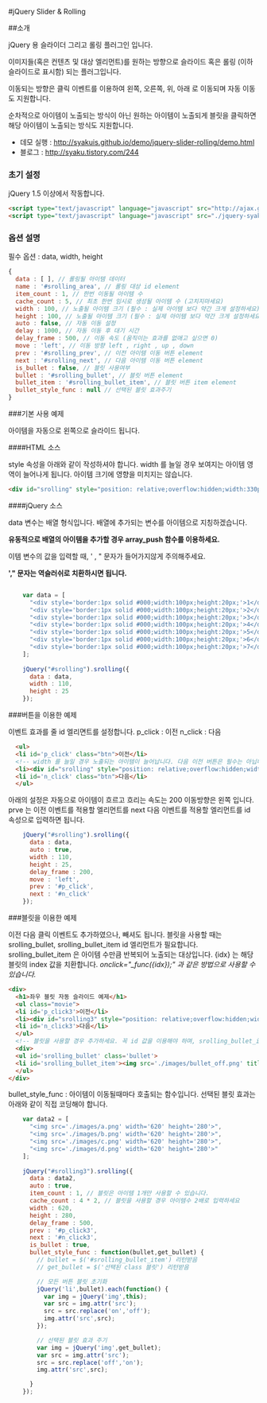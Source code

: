 #jQuery Slider &amp; Rolling


##소개


jQuery 용 슬라이더 그리고 롤링 플러그인 입니다.

이미지들(혹은 컨텐츠 및 대상 엘리먼트)를 원하는 방향으로 슬라이드 혹은 롤링 (이하 슬라이드로 표시함) 되는 플러그입니다.

이동되는 방향은 클릭 이벤트를 이용하여 왼쪽, 오른쪽, 위, 아래 로 이동되며 자동 이동도 지원합니다.

순차적으로 아이템이 노출되는 방식이 아닌 원하는 아이템이 노출되게 블릿을 클릭하면 해당 아이템이 노출되는 방식도 지원합니다.

* 데모 실행 : http://syakuis.github.io/demo/jquery-slider-rolling/demo.html
* 블로그 : http://syaku.tistory.com/244


### 초기 설정

jQuery 1.5 이상에서 작동합니다.

```html
<script type="text/javascript" language="javascript" src="http://ajax.googleapis.com/ajax/libs/jquery/1.5/jquery.min.js"></script>
<script type="text/javascript" language="javascript" src="./jquery-syaku.rolling.js"></script>
```


### 옵션 설명

필수 옵션 : data, width, height

```javascript
{
  data : [ ], // 롤링될 아이템 데이터
  name : '#srolling_area', // 롤링 대상 id element
  item_count : 1, // 한번 이동될 아이템 수
  cache_count : 5, // 최초 한번 임시로 생성될 아이템 수 (고치지마세요)
  width : 100, // 노출될 아이템 크기 (필수 : 실제 아이템 보다 약간 크게 설정하세요)
  height : 100, // 노출될 아이템 크기 (필수 : 실제 아이템 보다 약간 크게 설정하세요)
  auto : false, // 자동 이동 설정
  delay : 1000, // 자동 이동 후 대기 시간
  delay_frame : 500, // 이동 속도 (움직이는 효과를 없애고 싶으면 0)
  move : 'left', // 이동 방향 left , right , up , down 
  prev : '#srolling_prev', // 이전 아이템 이동 버튼 element
  next : '#srolling_next', // 다음 아이템 이동 버튼 element
  is_bullet : false, // 블릿 사용여부
  bullet : '#srolling_bullet', // 블릿 버튼 element
  bullet_item : '#srolling_bullet_item', // 블릿 버튼 item element
  bullet_style_func : null // 선택된 블릿 효과주기
}
```

###기본 사용 예제

아이템을 자동으로 왼쪽으로 슬라이드 됩니다. 

####HTML 소스

style 속성을 아래와 같이 작성하셔야 합니다.
width 를 늘일 경우 보여지는 아이템 영역이 늘어나게 됩니다. 아이템 크기에 영향을 미치지는 않습니다.

```html
<div id="srolling" style="position: relative;overflow:hidden;width:330px;height:25px;"></div>
```


####jQuery 소스

data 변수는 배열 형식입니다. 배열에 추가되는 변수를 아이템으로 지칭하겠습니다.

**유동적으로 배열의 아이템을 추가할 경우 array_push 함수를 이용하세요.**

이템 변수의 값을 입력할 때, ' , " 문자가 들어가지않게 주의해주세요.

**'," 문자는 역슬러쉬로 치환하시면 됩니다.**


```javascript

    var data = [
      "<div style='border:1px solid #000;width:100px;height:20px;'>1</div>",
      "<div style='border:1px solid #000;width:100px;height:20px;'>2</div>",
      "<div style='border:1px solid #000;width:100px;height:20px;'>3</div>",
      "<div style='border:1px solid #000;width:100px;height:20px;'>4</div>",
      "<div style='border:1px solid #000;width:100px;height:20px;'>5</div>",
      "<div style='border:1px solid #000;width:100px;height:20px;'>6</div>",
      "<div style='border:1px solid #000;width:100px;height:20px;'>7</div>"
    ];
    
    jQuery("#srolling").srolling({
      data : data,
      width : 110,
      height : 25
    });    

```


###버튼을 이용한 예제

이벤트 효과를 줄 id 엘리면트를 설정합니다.
p_click : 이전
n_click : 다음

```html
  <ul>
  <li id='p_click' class="btn">이전</li>
  <!-- width 를 늘일 경우 노출되는 아이템이 늘어납니다. 다음 이전 버튼은 필수는 아닙니다. -->
  <li><div id="srolling" style="position: relative;overflow:hidden;width:330px;height:25px;"></div></li>
  <li id='n_click' class="btn">다음</li>
  </ul>
```

아래의 설정은 자동으로 아이템이 흐르고 흐리는 속도는 200 이동방향은 왼쪽 입니다.
prve 는 이전 이벤트를 적용할 엘리먼트를 next 다음 이벤트를 적용할 엘리먼트를 id 속성으로 입력하면 됩니다.

```javascript
    jQuery("#srolling").srolling({
      data : data,
      auto : true,
      width : 110,
      height : 25, 
      delay_frame : 200,
      move : 'left',
      prev : '#p_click',
      next : '#n_click'
    });
```

###블릿을 이용한 예제

이전 다음 클릭 이벤트도 추가하였으나, 빼셔도 됩니다.
블릿을 사용할 때는 srolling_bullet, srolling_bullet_item id 엘리먼트가 필요합니다.
srolling_bullet_item 은 아이템 수만큼 반복되어 노출되는 대상입니다.
{idx} 는 해당 블릿의 index 값을 치환합니다. 
*onclick="_func({idx});" 과 같은 방법으로 사용할 수 있습니다.*

```html
<div>
  <h1>좌우 블릿 자동 슬라이드 예제</h1>
  <ul class="movie">
  <li id='p_click3'>이전</li>
  <li><div id="srolling3" style="position: relative;overflow:hidden;width:620px;height:280px;"></div></li>
  <li id='n_click3'>다음</li>
  </ul>
  <!-- 블릿을 사용할 경우 추가하세요. 꼭 id 값을 이용해야 하며, srolling_bullet_item 아이템 수만큼 노출되는 블릿영역입니다. 블릿 idx 값을 얻고 싶다면 {idx}  를 삽입하시면 idx 값으로 치환됩니다.-->
  <div>
  <ul id='srolling_bullet' class='bullet'>
  <li id='srolling_bullet_item'><img src='./images/bullet_off.png' title="{idx} 입니다."></li>
  </ul>
</div>
```

bullet_style_func : 아이템이 이동될때마다 호출되는 함수입니다.
선택된 블릿 효과는 아래와 같이 직접 코딩해야 합니다.

```javascript
    var data2 = [
      "<img src='./images/a.png' width='620' height='280'>",
      "<img src='./images/b.png' width='620' height='280'>",
      "<img src='./images/c.png' width='620' height='280'>",
      "<img src='./images/d.png' width='620' height='280'>"
    ];
    
    jQuery("#srolling3").srolling({
      data : data2,
      auto : true,
      item_count : 1, // 블릿은 아이템 1개만 사용할 수 있습니다.
      cache_count : 4 * 2, // 블릿을 사용할 경우 아이템수 2배로 입력하세요
      width : 620,
      height : 280,
      delay_frame : 500,
      prev : '#p_click3',
      next : '#n_click3',
      is_bullet : true,
      bullet_style_func : function(bullet,get_bullet) {
        // bullet = $('#srolling_bullet_item') 리턴받음
        // get_bullet = $('선택된 class 블릿') 리턴받음

        // 모든 버튼 블릿 초기화
        jQuery('li',bullet).each(function() {
          var img = jQuery('img',this);
          var src = img.attr('src');
          src = src.replace('on','off');
          img.attr('src',src);
        });

        // 선택된 블릿 효과 주기
        var img = jQuery('img',get_bullet);
        var src = img.attr('src');
        src = src.replace('off','on');
        img.attr('src',src);

      }
    });
```



